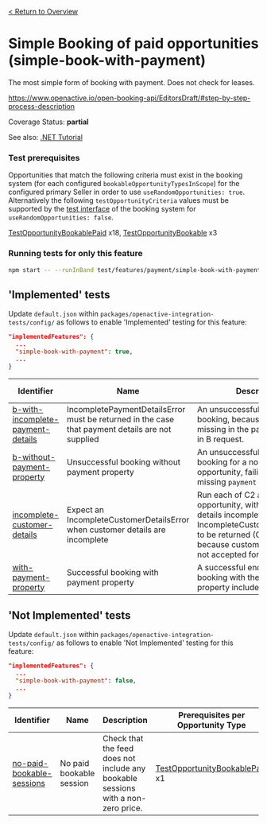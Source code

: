 [< Return to Overview](../../README.md)
# Simple Booking of paid opportunities (simple-book-with-payment)

The most simple form of booking with payment. Does not check for leases.


https://www.openactive.io/open-booking-api/EditorsDraft/#step-by-step-process-description

Coverage Status: **partial**

See also: [.NET Tutorial](https://tutorials.openactive.io/open-booking-sdk/quick-start-guide/storebookingengine/day-5-b-and-delete-order)
### Test prerequisites
Opportunities that match the following criteria must exist in the booking system (for each configured `bookableOpportunityTypesInScope`) for the configured primary Seller in order to use `useRandomOpportunities: true`. Alternatively the following `testOpportunityCriteria` values must be supported by the [test interface](https://openactive.io/test-interface/) of the booking system for `useRandomOpportunities: false`.

[TestOpportunityBookablePaid](https://openactive.io/test-interface#TestOpportunityBookablePaid) x18, [TestOpportunityBookable](https://openactive.io/test-interface#TestOpportunityBookable) x3


### Running tests for only this feature

```bash
npm start -- --runInBand test/features/payment/simple-book-with-payment/
```



## 'Implemented' tests

Update `default.json` within `packages/openactive-integration-tests/config/` as follows to enable 'Implemented' testing for this feature:

```json
"implementedFeatures": {
  ...
  "simple-book-with-payment": true,
  ...
}
```

| Identifier | Name | Description | Prerequisites per Opportunity Type |
|------------|------|-------------|---------------|
| [b-with-incomplete-payment-details](./implemented/b-with-incomplete-payment-details-test.js) | IncompletePaymentDetailsError must be returned in the case that payment details are not supplied | An unsuccessful end to end booking, because identifier is missing in the payment property in B request. | [TestOpportunityBookablePaid](https://openactive.io/test-interface#TestOpportunityBookablePaid) x3, [TestOpportunityBookable](https://openactive.io/test-interface#TestOpportunityBookable) x1 |
| [b-without-payment-property](./implemented/b-without-payment-property-test.js) | Unsuccessful booking without payment property | An unsuccessful end to end booking for a non-free opportunity, failing due to missing `payment` property. | [TestOpportunityBookablePaid](https://openactive.io/test-interface#TestOpportunityBookablePaid) x3, [TestOpportunityBookable](https://openactive.io/test-interface#TestOpportunityBookable) x1 |
| [incomplete-customer-details](./implemented/incomplete-customer-details-test.js) | Expect an IncompleteCustomerDetailsError when customer details are incomplete | Run each of C2 and B for a valid opportunity, with customer details incomplete, expecting an IncompleteCustomerDetailsError to be returned (C1 is ignored because customer details are not accepted for C1) | [TestOpportunityBookablePaid](https://openactive.io/test-interface#TestOpportunityBookablePaid) x8 |
| [with-payment-property](./implemented/with-payment-property-test.js) | Successful booking with payment property | A successful end to end booking with the `payment` property included. | [TestOpportunityBookablePaid](https://openactive.io/test-interface#TestOpportunityBookablePaid) x3, [TestOpportunityBookable](https://openactive.io/test-interface#TestOpportunityBookable) x1 |



## 'Not Implemented' tests


Update `default.json` within `packages/openactive-integration-tests/config/` as follows to enable 'Not Implemented' testing for this feature:

```json
"implementedFeatures": {
  ...
  "simple-book-with-payment": false,
  ...
}
```

| Identifier | Name | Description | Prerequisites per Opportunity Type |
|------------|------|-------------|---------------|
| [no-paid-bookable-sessions](./not-implemented/no-paid-bookable-sessions-test.js) | No paid bookable session | Check that the feed does not include any bookable sessions with a non-zero price. | [TestOpportunityBookablePaid](https://openactive.io/test-interface#TestOpportunityBookablePaid) x1 |
